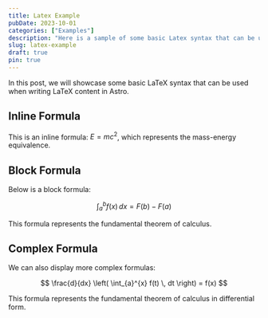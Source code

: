 ```yaml
---
title: Latex Example
pubDate: 2023-10-01
categories: ["Examples"]
description: "Here is a sample of some basic Latex syntax that can be used when writing Latex content in Astro."
slug: latex-example
draft: true
pin: true
---
```


In this post, we will showcase some basic LaTeX syntax that can be used when writing LaTeX content in Astro.

## Inline Formula

This is an inline formula: $E = mc^2$, which represents the mass-energy equivalence.

## Block Formula

Below is a block formula:

$$
\int_{a}^{b} f(x) \, dx = F(b) - F(a)
$$

This formula represents the fundamental theorem of calculus.

## Complex Formula

We can also display more complex formulas:

$$
\frac{d}{dx} \left( \int_{a}^{x} f(t) \, dt \right) = f(x)
$$

This formula represents the fundamental theorem of calculus in differential form.
